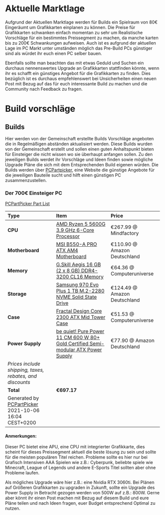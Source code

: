 # Aktuelle Marktlage
Aufgrund der Aktuellen Marktlage werden für Builds ein Spielraum von 80€ Eingeräumt um Grafikkarten einplanen zu können. Die Preise für Grafikkarten schwanken einfach momentan zu sehr um Realistische Vorschläge für ein bestimmtes Preissegment zu machen, da manche karten bis zu 200€ Schwankungen aufweisen. Auch ist es aufgrund der aktuellen Lage im PC Markt unter umständen möglich das Pre-Build PCs günstiger sind als würdet ihr euch einen PC selber bauen. 

Ebenfalls sollte man beachten das mit etwas Geduld und Suchen ein durchaus nennenswertes Upgrade an Grafikkarten stattfinden könnte, wenn ihr es schafft ein günstiges Angebot für die Grafikkarten zu finden. Dies bezüglich ist es durchaus empfehlenswert bei Unsicherheiten einen neuen Post mit Bezug auf das für euch interessante Build zu machen und die Community nach Feedback zu fragen.

# Build vorschläge

## Builds
Hier werden von der Gemeinschaft erstellte Builds Vorschläge angeboten die in Regelmäßigen abständen aktualisiert werden. Diese Builds wurden von der Gemeinschaft erstellt und sollen einen guten Anhaltspunkt bieten für Einsteiger die nicht wissen wo sie überhaupt anfangen sollen.
Zu den jeweiligen Builds werdet ihr Vorschläge und Ideen finden sowie mögliche Upgrade Pläne die sich mit dem Entsprechenden Build eigenen würden. Die Builds werden über [PCPartpicker](de.pcpartpicker.com), eine Website die günstige Angebote für die jeweiligen Bauteile sucht und hilft einen günstigen PC zusammenzustellen.

### Der 700€ Einsteiger PC
[PCPartPicker Part List](https://de.pcpartpicker.com/list/R8N6Yg)

Type|Item|Price
:----|:----|:----
**CPU** | [AMD Ryzen 5 5600G 3.9 GHz 6-Core Processor](https://de.pcpartpicker.com/product/sYmmP6/amd-ryzen-5-5600g-39-ghz-6-core-processor-100-100000252box) | €267.99 @ Mindfactory 
**Motherboard** | [MSI B550-A PRO ATX AM4 Motherboard](https://de.pcpartpicker.com/product/7gxbt6/msi-b550-a-pro-atx-am4-motherboard-b550-a-pro) | €110.90 @ Amazon Deutschland 
**Memory** | [G.Skill Aegis 16 GB (2 x 8 GB) DDR4-3200 CL16 Memory](https://de.pcpartpicker.com/product/mcH8TW/gskill-aegis-16-gb-2-x-8-gb-ddr4-3200-memory-f4-3200c16d-16gis) | €64.36 @ Computeruniverse 
**Storage** | [Samsung 970 Evo Plus 1 TB M.2-2280 NVME Solid State Drive](https://de.pcpartpicker.com/product/Zxw7YJ/samsung-970-evo-plus-1-tb-m2-2280-nvme-solid-state-drive-mz-v7s1t0bam) | €124.49 @ Amazon Deutschland 
**Case** | [Fractal Design Core 2300 ATX Mid Tower Case](https://de.pcpartpicker.com/product/y7YWGX/fractal-design-case-fdcacore2300bl) | €51.53 @ Computeruniverse 
**Power Supply** | [be quiet! Pure Power 11 CM 600 W 80+ Gold Certified Semi-modular ATX Power Supply](https://de.pcpartpicker.com/product/K3Jtt6/be-quiet-pure-power-11-cm-600-w-80-gold-certified-semi-modular-atx-power-supply-bn298) | €77.90 @ Amazon Deutschland 
 | *Prices include shipping, taxes, rebates, and discounts* |
 | **Total** | **€697.17**
 | Generated by [PCPartPicker](https://pcpartpicker.com) 2021-10-06 16:04 CEST+0200 |

#### Anmerkungen:
Dieser PC bietet eine APU, eine CPU mit integrierter Grafikkarte, dies scheint für dieses Preissegment aktuell die beste lösung zu sein und sollte für die meisten populären Titel reichen. Probleme sollte es hier nur bei Grafisch Intensiven AAA Spielen wie z.B.: Cyberpunk, beliebte spiele wie Minecraft, League of Legends und andere E-Sports Titel sollten aber ohne Probleme laufen.

Als mögliches Upgrade wäre hier z.B.: eine Nvidia RTX 3060ti. Bei Plänen auf Größeren Grafikkarten zu upgraden in Zukunft, sollte ein Upgrade des Power Supply in Betracht gezogen werden von 500W auf z.B.: 800W. Gerne aber könnt ihr einen Post machen mit Bezug auf diesem Build und eure Pläne teilen und nach Ideen fragen, euer Budget entsprechend Optimal zu nutzen.